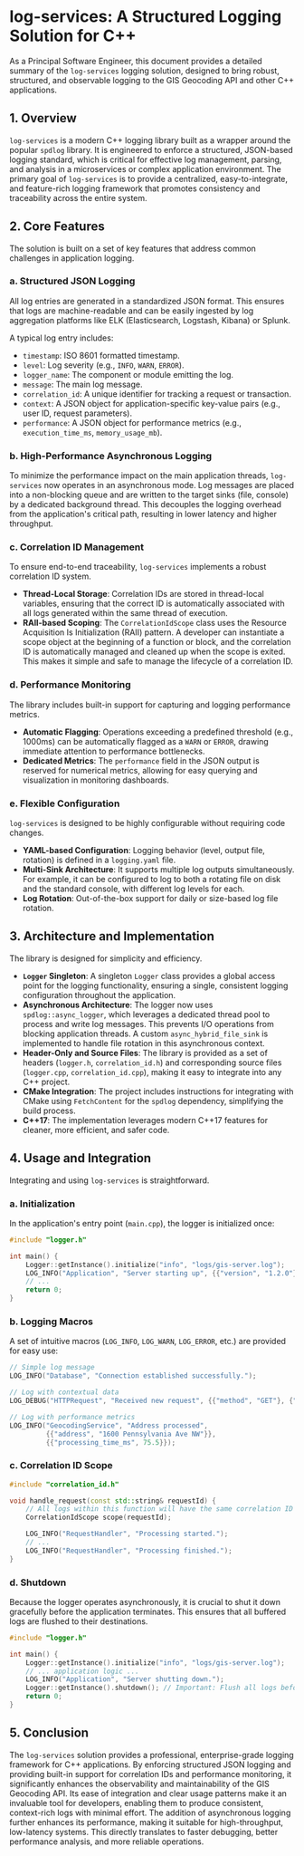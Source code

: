 # log-services: A Structured Logging Solution for C++

As a Principal Software Engineer, this document provides a detailed summary of the `log-services` logging solution, designed to bring robust, structured, and observable logging to the GIS Geocoding API and other C++ applications.

## 1. Overview

`log-services` is a modern C++ logging library built as a wrapper around the popular `spdlog` library. It is engineered to enforce a structured, JSON-based logging standard, which is critical for effective log management, parsing, and analysis in a microservices or complex application environment. The primary goal of `log-services` is to provide a centralized, easy-to-integrate, and feature-rich logging framework that promotes consistency and traceability across the entire system.

## 2. Core Features

The solution is built on a set of key features that address common challenges in application logging.

### a. Structured JSON Logging

All log entries are generated in a standardized JSON format. This ensures that logs are machine-readable and can be easily ingested by log aggregation platforms like ELK (Elasticsearch, Logstash, Kibana) or Splunk.

A typical log entry includes:
- `timestamp`: ISO 8601 formatted timestamp.
- `level`: Log severity (e.g., `INFO`, `WARN`, `ERROR`).
- `logger_name`: The component or module emitting the log.
- `message`: The main log message.
- `correlation_id`: A unique identifier for tracking a request or transaction.
- `context`: A JSON object for application-specific key-value pairs (e.g., user ID, request parameters).
- `performance`: A JSON object for performance metrics (e.g., `execution_time_ms`, `memory_usage_mb`).

### b. High-Performance Asynchronous Logging
To minimize the performance impact on the main application threads, `log-services` now operates in an asynchronous mode. Log messages are placed into a non-blocking queue and are written to the target sinks (file, console) by a dedicated background thread. This decouples the logging overhead from the application's critical path, resulting in lower latency and higher throughput.

### c. Correlation ID Management

To ensure end-to-end traceability, `log-services` implements a robust correlation ID system.
- **Thread-Local Storage**: Correlation IDs are stored in thread-local variables, ensuring that the correct ID is automatically associated with all logs generated within the same thread of execution.
- **RAII-based Scoping**: The `CorrelationIdScope` class uses the Resource Acquisition Is Initialization (RAII) pattern. A developer can instantiate a scope object at the beginning of a function or block, and the correlation ID is automatically managed and cleaned up when the scope is exited. This makes it simple and safe to manage the lifecycle of a correlation ID.

### d. Performance Monitoring

The library includes built-in support for capturing and logging performance metrics.
- **Automatic Flagging**: Operations exceeding a predefined threshold (e.g., 1000ms) can be automatically flagged as a `WARN` or `ERROR`, drawing immediate attention to performance bottlenecks.
- **Dedicated Metrics**: The `performance` field in the JSON output is reserved for numerical metrics, allowing for easy querying and visualization in monitoring dashboards.

### e. Flexible Configuration

`log-services` is designed to be highly configurable without requiring code changes.
- **YAML-based Configuration**: Logging behavior (level, output file, rotation) is defined in a `logging.yaml` file.
- **Multi-Sink Architecture**: It supports multiple log outputs simultaneously. For example, it can be configured to log to both a rotating file on disk and the standard console, with different log levels for each.
- **Log Rotation**: Out-of-the-box support for daily or size-based log file rotation.

## 3. Architecture and Implementation

The library is designed for simplicity and efficiency.

- **`Logger` Singleton**: A singleton `Logger` class provides a global access point for the logging functionality, ensuring a single, consistent logging configuration throughout the application.
- **Asynchronous Architecture**: The logger now uses `spdlog::async_logger`, which leverages a dedicated thread pool to process and write log messages. This prevents I/O operations from blocking application threads. A custom `async_hybrid_file_sink` is implemented to handle file rotation in this asynchronous context.
- **Header-Only and Source Files**: The library is provided as a set of headers (`logger.h`, `correlation_id.h`) and corresponding source files (`logger.cpp`, `correlation_id.cpp`), making it easy to integrate into any C++ project.
- **CMake Integration**: The project includes instructions for integrating with CMake using `FetchContent` for the `spdlog` dependency, simplifying the build process.
- **C++17**: The implementation leverages modern C++17 features for cleaner, more efficient, and safer code.

## 4. Usage and Integration

Integrating and using `log-services` is straightforward.

### a. Initialization

In the application's entry point (`main.cpp`), the logger is initialized once:
```cpp
#include "logger.h"

int main() {
    Logger::getInstance().initialize("info", "logs/gis-server.log");
    LOG_INFO("Application", "Server starting up", {{"version", "1.2.0"}});
    // ...
    return 0;
}
```

### b. Logging Macros

A set of intuitive macros (`LOG_INFO`, `LOG_WARN`, `LOG_ERROR`, etc.) are provided for easy use:

```cpp
// Simple log message
LOG_INFO("Database", "Connection established successfully.");

// Log with contextual data
LOG_DEBUG("HTTPRequest", "Received new request", {{"method", "GET"}, {"path", "/geocode"}});

// Log with performance metrics
LOG_INFO("GeocodingService", "Address processed",
         {{"address", "1600 Pennsylvania Ave NW"}},
         {{"processing_time_ms", 75.5}});
```

### c. Correlation ID Scope

```cpp
#include "correlation_id.h"

void handle_request(const std::string& requestId) {
    // All logs within this function will have the same correlation ID
    CorrelationIdScope scope(requestId);

    LOG_INFO("RequestHandler", "Processing started.");
    // ...
    LOG_INFO("RequestHandler", "Processing finished.");
}
```

### d. Shutdown
Because the logger operates asynchronously, it is crucial to shut it down gracefully before the application terminates. This ensures that all buffered logs are flushed to their destinations.

```cpp
#include "logger.h"

int main() {
    Logger::getInstance().initialize("info", "logs/gis-server.log");
    // ... application logic ...
    LOG_INFO("Application", "Server shutting down.");
    Logger::getInstance().shutdown(); // Important: Flush all logs before exit
    return 0;
}
```

## 5. Conclusion

The `log-services` solution provides a professional, enterprise-grade logging framework for C++ applications. By enforcing structured JSON logging and providing built-in support for correlation IDs and performance monitoring, it significantly enhances the observability and maintainability of the GIS Geocoding API. Its ease of integration and clear usage patterns make it an invaluable tool for developers, enabling them to produce consistent, context-rich logs with minimal effort. The addition of asynchronous logging further enhances its performance, making it suitable for high-throughput, low-latency systems. This directly translates to faster debugging, better performance analysis, and more reliable operations.
